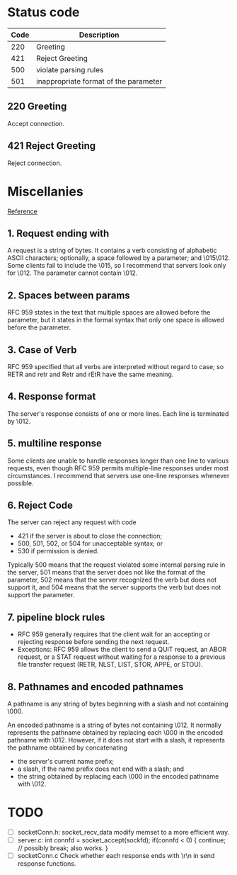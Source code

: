 # Status code
| Code | Description |
| ---- | ----------- |
| 220  | Greeting          |
| 421 | Reject Greeting   |
| 500 | violate parsing rules      |
| 501 | inappropriate format of the parameter     |

## 220 Greeting
Accept connection.

## 421 Reject Greeting
Reject connection.

#  Miscellanies
[Reference](http://cr.yp.to/ftp.html)
## 1. Request ending with 
A request is a string of bytes. It contains a verb consisting of alphabetic ASCII characters;
optionally, a space followed by a parameter; and \015\012.
Some clients fail to include the \015, so I recommend that servers look only for \012. The parameter cannot contain \012.

## 2. Spaces between params
RFC 959 states in the text that multiple spaces are allowed before the parameter, but it states in the formal syntax that only one space is allowed before the parameter.

## 3. Case of Verb
RFC 959 specified that all verbs are interpreted without regard to case; so RETR and retr and Retr and rEtR have the same meaning.

## 4. Response format
The server's response consists of one or more lines. Each line is terminated by \012.

## 5. multiline response
Some clients are unable to handle responses longer than one line to various requests, even though RFC 959 permits multiple-line responses under most circumstances. I recommend that servers use one-line responses whenever possible. 

## 6. Reject Code 
The server can reject any request with code

- 421 if the server is about to close the connection;
- 500, 501, 502, or 504 for unacceptable syntax; or
- 530 if permission is denied.

Typically 500 means that the request violated some internal parsing rule in the server, 501 means that the server does not like the format of the parameter, 502 means that the server recognized the verb but does not support it, and 504 means that the server supports the verb but does not support the parameter.

## 7. pipeline block rules
- RFC 959 generally requires that the client wait for an accepting or rejecting response before sending the next request.
- Exceptions: RFC 959 allows the client to send a QUIT request, an ABOR request, or a STAT request without waiting for a response to a previous file transfer request (RETR, NLST, LIST, STOR, APPE, or STOU). 

## 8. Pathnames and encoded pathnames
A pathname is any string of bytes beginning with a slash and not containing \000.

An encoded pathname is a string of bytes not containing \012. It normally represents the pathname obtained by replacing each \000 in the encoded pathname with \012. However, if it does not start with a slash, it represents the pathname obtained by concatenating
- the server's current name prefix;
- a slash, if the name prefix does not end with a slash; and
- the string obtained by replacing each \000 in the encoded pathname with \012.

# TODO

- [ ] socketConn.h: socket_recv_data modify memset to a more efficient way.
- [ ] server.c: int connfd = socket_accept(sockfd);
        if(connfd < 0)
        {
            continue; // possibly break; also works.
        }
- [ ] socketConn.c Check whether each response ends with \r\n in send response functions.